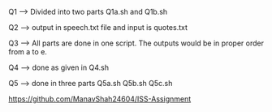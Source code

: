 Q1 --> Divided into two parts Q1a.sh and Q1b.sh

Q2 --> output in speech.txt file and input is quotes.txt

Q3 --> All parts are done in one script. The outputs would be in proper order from a to e.

Q4 --> done as given in Q4.sh

Q5 --> done in three parts Q5a.sh Q5b.sh Q5c.sh

https://github.com/ManavShah24604/ISS-Assignment


